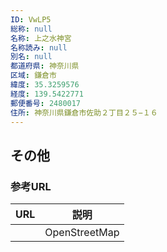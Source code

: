 ```yaml
---
ID: VwLP5
総称: null
名称: 上之水神宮
名称読み: null
別名: null
都道府県: 神奈川県
区域: 鎌倉市
緯度: 35.3259576
経度: 139.5422771
郵便番号: 2480017
住所: 神奈川県鎌倉市佐助２丁目２５−１６
---
```


## その他

### 参考URL

| URL | 説明          |
| --- | ------------- |
|     | OpenStreetMap |
